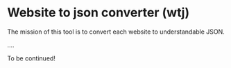 # Website to json converter (wtj)

The mission of this tool is to convert each website to understandable JSON.

....

To be continued!
